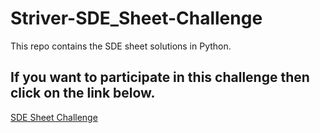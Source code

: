# Striver-SDE_Sheet-Challenge
This repo contains the SDE sheet solutions in Python.
## If you want to participate in this challenge then click on the link below.
[SDE Sheet Challenge](https://takeuforward.org/interviews/strivers-sde-sheet-challenge-2023/)
